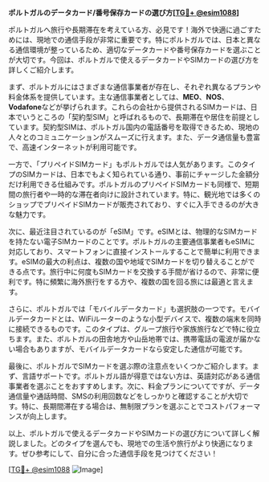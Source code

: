 **ポルトガルのデータカード/番号保存カードの選び方[[TG💪+ @esim1088](https://t.me/s/esim1088)]**

ポルトガルへ旅行や長期滞在を考えている方、必見です！海外で快適に過ごすためには、現地での通信手段が非常に重要です。特にポルトガルでは、日本と異なる通信環境が整っているため、適切なデータカードや番号保存カードを選ぶことが大切です。今回は、ポルトガルで使えるデータカードやSIMカードの選び方を詳しくご紹介します。

まず、ポルトガルにはさまざまな通信事業者が存在し、それぞれ異なるプランや料金体系を提供しています。主な通信事業者としては、**MEO**、**NOS**、**Vodafone**などが挙げられます。これらの会社から提供されるSIMカードは、日本でいうところの「契約型SIM」と呼ばれるもので、長期滞在や居住を前提としています。契約型SIMは、ポルトガル国内の電話番号を取得できるため、現地の人々とのコミュニケーションがスムーズに行えます。また、データ通信量も豊富で、高速インターネットが利用可能です。

一方で、「プリペイドSIMカード」もポルトガルでは人気があります。このタイプのSIMカードは、日本でもよく知られている通り、事前にチャージした金額分だけ利用できる仕組みです。ポルトガルのプリペイドSIMカードも同様で、短期間の旅行者や一時的な滞在者向けに設計されています。特に、観光地では多くのショップでプリペイドSIMカードが販売されており、すぐに入手できるのが大きな魅力です。

次に、最近注目されているのが「eSIM」です。eSIMとは、物理的なSIMカードを持たない電子SIMカードのことです。ポルトガルの主要通信事業者もeSIMに対応しており、スマートフォンに直接インストールすることで簡単に利用できます。eSIMの最大の利点は、複数の国や地域でSIMカードを切り替えることができる点です。旅行中に何度もSIMカードを交換する手間が省けるので、非常に便利です。特に頻繁に海外旅行をする方や、複数の国を回る旅には最適と言えます。

さらに、ポルトガルでは「モバイルデータカード」も選択肢の一つです。モバイルデータカードとは、WiFiルーターのような小型デバイスで、複数の端末を同時に接続できるものです。このタイプは、グループ旅行や家族旅行などで特に役立ちます。また、ポルトガルの田舎地方や山岳地帯では、携帯電話の電波が届かない場合もありますが、モバイルデータカードなら安定した通信が可能です。

最後に、ポルトガルでSIMカードを選ぶ際の注意点をいくつかご紹介します。まず、言語サポートです。ポルトガル語が得意ではない方は、英語対応がある通信事業者を選ぶことをおすすめします。次に、料金プランについてですが、データ通信量や通話時間、SMSの利用回数などをしっかりと確認することが大切です。特に、長期間滞在する場合は、無制限プランを選ぶことでコストパフォーマンスが向上します。

以上、ポルトガルで使えるデータカードやSIMカードの選び方について詳しく解説しました。どのタイプを選んでも、現地での生活や旅行がより快適になります。ぜひ参考にして、自分に合った通信手段を見つけてください！

[[TG💪+ @esim1088](https://t.me/s/esim1088) ![Image](https://i.postimg.cc/Y0z9fWf4/image.png)]